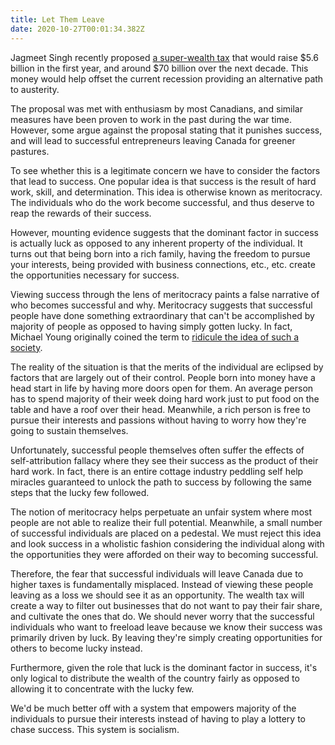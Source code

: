 ```yaml
---
title: Let Them Leave
date: 2020-10-27T00:01:34.382Z
---
```

Jagmeet Singh recently proposed [a super-wealth tax](https://www.cbc.ca/news/canada/hamilton/jagmeet-singh-ndp-super-wealth-tax-hamilton-1.5277626) that would raise $5.6 billion in the first year, and around $70 billion over the next decade. This money would help offset the current recession providing an alternative path to austerity.

The proposal was met with enthusiasm by most Canadians, and similar measures have been proven to work in the past during the war time. However, some argue against the proposal stating that it punishes success, and will lead to successful entrepreneurs leaving Canada for greener pastures.

To see whether this is a legitimate concern we have to consider the factors that lead to success. One popular idea is that success is the result of hard work, skill, and determination. This idea is otherwise known as meritocracy. The individuals who do the work become successful, and thus deserve to reap the rewards of their success.

However, mounting evidence suggests that the dominant factor in success is actually luck as opposed to any inherent property of the individual. It turns out that being born into a rich family, having the freedom to pursue your interests, being provided with business connections, etc., etc. create the opportunities necessary for success.

Viewing success through the lens of meritocracy paints a false narrative of who becomes successful and why. Meritocracy suggests that successful people have done something extraordinary that can't be accomplished by majority of people as opposed to having simply gotten lucky. In fact, Michael Young originally coined the term to [ridicule the idea of such a society](https://en.wikipedia.org/wiki/The_Rise_of_the_Meritocracy).

The reality of the situation is that the merits of the individual are eclipsed by factors that are largely out of their control. People born into money have a head start in life by having more doors open for them. An average person has to spend majority of their week doing hard work just to put food on the table and have a roof over their head. Meanwhile, a rich person is free to pursue their interests and passions without having to worry how they're going to sustain themselves.

Unfortunately, successful people themselves often suffer the effects of self-attribution fallacy where they see their success as the product of their hard work. In fact, there is an entire cottage industry peddling self help miracles guaranteed to unlock the path to success by following the same steps that the lucky few followed.

The notion of meritocracy helps perpetuate an unfair system where most people are not able to realize their full potential. Meanwhile, a small number of successful individuals are placed on a pedestal. We must reject this idea and look success in a wholistic fashion considering the individual along with the opportunities they were afforded on their way to becoming successful.

Therefore, the fear that successful individuals will leave Canada due to higher taxes is fundamentally misplaced. Instead of viewing these people leaving as a loss we should see it as an opportunity. The wealth tax will create a way to filter out businesses that do not want to pay their fair share, and cultivate the ones that do. We should never worry that the successful individuals who want to freeload leave because we know their success was primarily driven by luck. By leaving they're simply creating opportunities for others to become lucky instead.

Furthermore, given the role that luck is the dominant factor in success, it's only logical to distribute the wealth of the country fairly as opposed to allowing it to concentrate with the lucky few.

We'd be much better off with a system that empowers majority of the individuals to pursue their interests instead of having to play a lottery to chase success. This system is socialism.